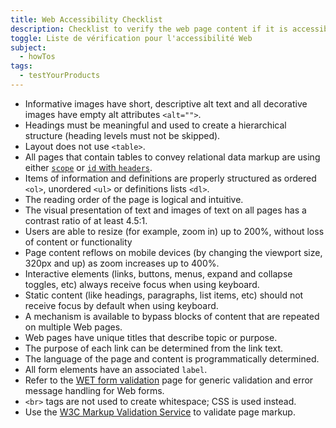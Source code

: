 ```yaml
---
title: Web Accessibility Checklist
description: Checklist to verify the web page content if it is accessible or not.
toggle: Liste de vérification pour l'accessibilité Web
subject:
  - howTos
tags:
  - testYourProducts
---
```


<ul class="list-unstyled mrgn-tp-lg">
  <li class="mrgn-bttm-md"><span class="far fa-square mrgn-rght-md" aria-hidden="true"></span>Informative images have short, descriptive alt text and all decorative images have empty alt attributes <code>&lt;alt=""&gt;</code>.</li>
  <li class="mrgn-bttm-md"><span class="far fa-square mrgn-rght-md" aria-hidden="true"></span>Headings must be meaningful and used to create a hierarchical structure (heading levels must not be skipped).</li>
  <li class="mrgn-bttm-md"><span class="far fa-square mrgn-rght-md" aria-hidden="true"></span>Layout does not use <code>&lt;table&gt;</code>.</li>
  <li class="mrgn-bttm-md"><span class="far fa-square mrgn-rght-md" aria-hidden="true"></span>All pages that contain tables to convey relational data markup are using either <a href="https://webaim.org/techniques/tables/data#scope"><code>scope</code></a> or <a href="https://webaim.org/techniques/tables/data#id"><code>id</code> with <code>headers</code></a>.</li>
  <li class="mrgn-bttm-md"><span class="far fa-square mrgn-rght-md" aria-hidden="true"></span>Items of information and definitions are properly structured as ordered <code>&lt;ol&gt;</code>, unordered <code>&lt;ul&gt;</code> or definitions lists <code>&lt;dl&gt;</code>.</li>
  <li class="mrgn-bttm-md"><span class="far fa-square mrgn-rght-md" aria-hidden="true"></span>The reading order of the page is logical and intuitive.</li>
  <li class="mrgn-bttm-md"><span class="far fa-square mrgn-rght-md" aria-hidden="true"></span>The visual presentation of text and images of text on all pages has a contrast ratio of at least 4.5:1.</li>
  <li class="mrgn-bttm-md"><span class="far fa-square mrgn-rght-md" aria-hidden="true"></span>Users are able to resize (for example, zoom in) up to 200%, without loss of content or functionality</li>
  <li class="mrgn-bttm-md"><span class="far fa-square mrgn-rght-md" aria-hidden="true"></span>Page content reflows on mobile devices (by changing the viewport size, 320px and up) as zoom increases up to 400%.</li>
  <li class="mrgn-bttm-md"><span class="far fa-square mrgn-rght-md" aria-hidden="true"></span>Interactive elements (links, buttons, menus, expand and collapse toggles, etc) always receive focus when using keyboard.</li>
  <li class="mrgn-bttm-md"><span class="far fa-square mrgn-rght-md" aria-hidden="true"></span>Static content (like headings, paragraphs, list items, etc) should not receive focus by default when using keyboard.</li>
  <li class="mrgn-bttm-md"><span class="far fa-square mrgn-rght-md" aria-hidden="true"></span>A mechanism is available to bypass blocks of content that are repeated on multiple Web pages.</li>
  <li class="mrgn-bttm-md"><span class="far fa-square mrgn-rght-md" aria-hidden="true"></span>Web pages have unique titles that describe topic or purpose.</li>
  <li class="mrgn-bttm-md"><span class="far fa-square mrgn-rght-md" aria-hidden="true"></span>The purpose of each link can be determined from the link text.</li>
  <li class="mrgn-bttm-md"><span class="far fa-square mrgn-rght-md" aria-hidden="true"></span>The language of the page and content is programmatically determined.</li>
  <li class="mrgn-bttm-md"><span class="far fa-square mrgn-rght-md" aria-hidden="true"></span>All form elements have an associated <code>label</code>.</li>
  <li class="mrgn-bttm-md"><span class="far fa-square mrgn-rght-md" aria-hidden="true"></span>Refer to the <a href="https://wet-boew.github.io/wet-boew/demos/formvalid/formvalid-en.html">WET form validation</a> page for generic validation and error message handling for Web forms.</li>
  <li class="mrgn-bttm-md"><span class="far fa-square mrgn-rght-md" aria-hidden="true"></span><code>&lt;br&gt;</code> tags are not used to create whitespace; CSS is used instead.</li>
  <li class="mrgn-bttm-md"><span class="far fa-square mrgn-rght-md" aria-hidden="true"></span>Use the <a href="https://validator.w3.org/">W3C Markup Validation Service</a> to validate page markup.</li>
</ul>
